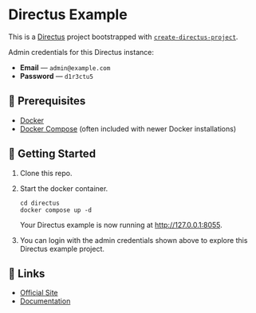 # Directus Example

This is a [Directus](https://directus.io) project bootstrapped with [`create-directus-project`](https://github.com/directus/directus/tree/main/packages/create-directus-project).

Admin credentials for this Directus instance:

- **Email** — `admin@example.com`
- **Password** — `d1r3ctu5`
  
## 📌 Prerequisites

- [Docker](https://docs.docker.com/get-docker/)
- [Docker Compose](https://docs.docker.com/compose/install/) (often included with newer Docker installations)

## 🚀 Getting Started

1. Clone this repo.

2. Start the docker container.

   ```shell
   cd directus
   docker compose up -d
   ```

   Your Directus example is now running at <http://127.0.0.1:8055>.

4. You can login with the admin credentials shown above to explore this Directus example project.

## 🔗 Links

- [Official Site](https://directus.io)
- [Documentation](https://docs.directus.io)

